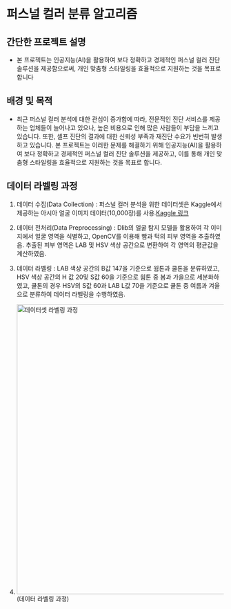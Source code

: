 # 퍼스널 컬러 분류 알고리즘
## 간단한 프로젝트 설명  
- 본 프로젝트는 인공지능(AI)을 활용하여 보다 정확하고 경제적인 퍼스널 컬러 진단 솔루션을 제공함으로써, 개인 맞춤형 스타일링을 효율적으로 지원하는 것을 목표로 합니다
## 배경 및 목적 
- 최근 퍼스널 컬러 분석에 대한 관심이 증가함에 따라, 전문적인 진단 서비스를 제공하는 업체들이 늘어나고 있으나, 높은 비용으로 인해 많은 사람들이 부담을 느끼고 있습니다. 또한, 셀프 진단의 결과에 대한 신뢰성 부족과 재진단 수요가 빈번히 발생하고 있습니다. 본 프로젝트는 이러한 문제를 해결하기 위해 인공지능(AI)을 활용하여 보다 정확하고 경제적인 퍼스널 컬러 진단 솔루션을 제공하고, 이를 통해 개인 맞춤형 스타일링을 효율적으로 지원하는 것을 목표로 합니다.
## 데이터 라벨링 과정
1. 데이터 수집(Data Collection) : 퍼스널 컬러 분석을 위한 데이터셋은 Kaggle에서 제공하는 아시아 얼굴 이미지 데이터(10,000장)를 사용.[Kaggle 링크](https://www.kaggle.com/datasets/lukexng/aisanfaces)
2. 데이터 전처리(Data Preprocessing) : Dlib의 얼굴 탐지 모델을 활용하여 각 이미지에서 얼굴 영역을 식별하고, OpenCV를 이용해 빰과 턱의 피부 영역을 추출하였음. 추출된 피부 영역은 LAB 및 HSV 색상 공간으로 변환하여 각 영역의 평균값을 계산하였음.
3. 데이터 라벨링 : LAB 색상 공간의 B값 147을 기준으로 웜톤과 쿨톤을 분류하였고, HSV 색상 공간의 H 값 20및 S값 60을 기준으로 웜톤 중 봄과 가을으로 세분화하였고, 쿨톤의 경우 HSV의 S값 60과 LAB L값 70을 기준으로 쿨톤 중 여름과 겨울으로 분류하여 데이터 라벨링을 수행하였음.

4. <img width="670" alt="데이터셋 라벨링 과정" src="https://github.com/user-attachments/assets/75f0c7f7-943b-4bba-822d-e1360e306c92" /> (데이터 라벨링 과정)
